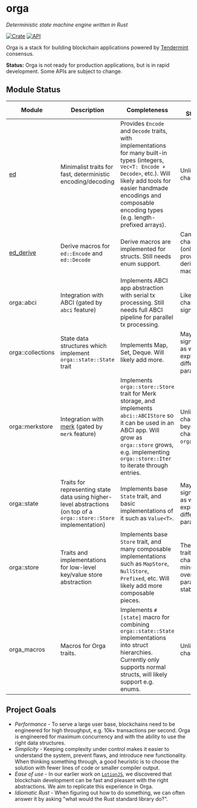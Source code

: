 # orga

*Deterministic state machine engine written in Rust*

[![Crate](https://img.shields.io/crates/v/orga.svg)](https://crates.io/crates/orga)
[![API](https://docs.rs/orga/badge.svg)](https://docs.rs/orga)

Orga is a stack for building blockchain applications powered by [Tendermint](https://github.com/tendermint/tendermint) consensus.

**Status:** Orga is not ready for production applications, but is in rapid development. Some APIs are subject to change.

## Module Status

| Module            | Description                                                                                                          | Completeness                                                                                                                                                                                                                   | API Stability                                                   |
|-------------------|----------------------------------------------------------------------------------------------------------------------|--------------------------------------------------------------------------------------------------------------------------------------------------------------------------------------------------------------------------------|-----------------------------------------------------------------|
| [ed](https://github.com/nomic-io/ed)                           | Minimalist traits for fast, deterministic encoding/decoding                                            | Provides `Encode` and `Decode` traits, with implementations for many built-in types (integers, `Vec<T: Encode + Decode>`, etc.). Will likely add tools for easier handmade encodings and composable encoding types (e.g. length-prefixed arrays). | Unlikely to change.                                             |
| [ed_derive](https://github.com/nomic-io/ed/tree/master/derive) | Derive macros for `ed::Encode` and `ed::Decode`                                                                      | Derive macros are implemented for structs. Still needs enum support.                                                                                                                                                                              | Can not change (only provides derive macros).                   |
| orga::abci        | Integration with ABCI (gated by `abci` feature)                                                                      | Implements ABCI app abstraction with serial tx processing. Still needs full ABCI pipeline for parallel tx processing.                                                                                                          | Likely to change significantly.                                 |
| orga::collections | State data structures which implement `orga::state::State` trait                                                     | Implements Map, Set, Deque. Will likely add more.                                                                                                                                                                              | May change significantly as we explore different paradigms.     |
| orga::merkstore   | Integration with [merk](https://github.com/nomic-io/merk) (gated by `merk` feature)                                  | Implements `orga::store::Store` trait for Merk storage, and implements `abci::ABCIStore` so it can be used in an ABCI app. Will grow as `orga::store` grows, e.g. implementing `orga::store::Iter` to iterate through entries. | Unlikely to change beyond changes in `orga::store`.             |
| orga::state       | Traits for representing state data using higher-level abstractions (on top of a `orga::store::Store` implementation) | Implements base `State` trait, and basic implementations of it such as `Value<T>`.                                                                                                                                             | May change significantly as we explore different paradigms.     |
| orga::store       | Traits and implementations for low-level key/value store abstraction                                                 | Implements base `Store` trait, and many composable implementations such as `MapStore`, `NullStore`, `Prefixed`, etc. Will likely add more composable pieces.                                                                   | The base traits may change minorly, overall paradigm is stable. |
| orga_macros       | Macros for Orga traits.                                                                                              | Implements `#[state]` macro for combining `orga::state::State` implementations into struct hierarchies. Currently only supports normal structs, will likely support e.g. enums.                                                | Unlikely to change.                                             |

## Project Goals
- *Performance* - To serve a large user base, blockchains need to be engineered for high throughput, e.g. 10k+ transactions per second. Orga is engineered for maximum concurrency and with the ability to use the right data structures.
- *Simplicity* - Keeping complexity under control makes it easier to understand the system, prevent flaws, and introduce new functionality. When thinking something through, a good heuristic is to choose the solution with fewer lines of code or smaller compiler output.
- *Ease of use* - In our earlier work on [`LotionJS`](https://github.com/nomic-io/lotion), we discovered that blockchain development can be fast and pleasant with the right abstractions. We aim to replicate this experience in Orga.
- *Idiomatic Rust* - When figuring out how to do something, we can often answer it by asking "what would the Rust standard library do?".
